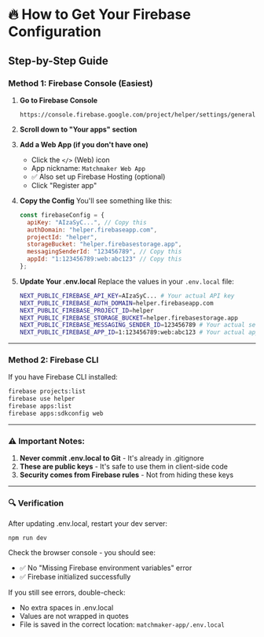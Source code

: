 # 🔥 How to Get Your Firebase Configuration

## Step-by-Step Guide

### **Method 1: Firebase Console (Easiest)**

1. **Go to Firebase Console**
   ```
   https://console.firebase.google.com/project/helper/settings/general
   ```

2. **Scroll down to "Your apps" section**

3. **Add a Web App (if you don't have one)**
   - Click the `</>` (Web) icon
   - App nickname: `Matchmaker Web App`
   - ✅ Also set up Firebase Hosting (optional)
   - Click "Register app"

4. **Copy the Config**
   You'll see something like this:
   ```javascript
   const firebaseConfig = {
     apiKey: "AIzaSyC...", // Copy this
     authDomain: "helper.firebaseapp.com",
     projectId: "helper",
     storageBucket: "helper.firebasestorage.app", 
     messagingSenderId: "123456789", // Copy this
     appId: "1:123456789:web:abc123" // Copy this
   };
   ```

5. **Update Your .env.local**
   Replace the values in your `.env.local` file:
   ```bash
   NEXT_PUBLIC_FIREBASE_API_KEY=AIzaSyC... # Your actual API key
   NEXT_PUBLIC_FIREBASE_AUTH_DOMAIN=helper.firebaseapp.com
   NEXT_PUBLIC_FIREBASE_PROJECT_ID=helper
   NEXT_PUBLIC_FIREBASE_STORAGE_BUCKET=helper.firebasestorage.app
   NEXT_PUBLIC_FIREBASE_MESSAGING_SENDER_ID=123456789 # Your actual sender ID
   NEXT_PUBLIC_FIREBASE_APP_ID=1:123456789:web:abc123 # Your actual app ID
   ```

---

### **Method 2: Firebase CLI**

If you have Firebase CLI installed:

```bash
firebase projects:list
firebase use helper
firebase apps:list
firebase apps:sdkconfig web
```

---

### **⚠️ Important Notes:**

1. **Never commit .env.local to Git** - It's already in .gitignore
2. **These are public keys** - It's safe to use them in client-side code
3. **Security comes from Firebase rules** - Not from hiding these keys

---

### **🔍 Verification**

After updating .env.local, restart your dev server:

```bash
npm run dev
```

Check the browser console - you should see:
- ✅ No "Missing Firebase environment variables" error
- ✅ Firebase initialized successfully

If you still see errors, double-check:
- No extra spaces in .env.local
- Values are not wrapped in quotes
- File is saved in the correct location: `matchmaker-app/.env.local`